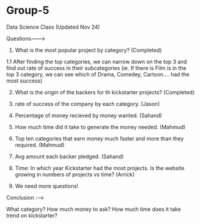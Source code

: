 # Group-5
Data Science Class (Updated Nov 24)

Questions--->
1. What is the most popular project by category? (Completed) 

 1.1 After finding the top categories, we can narrow down on the top 3 and find out rate of success in their subcategories
(ie. If there is Film is in the top 3 category, we can see which of Drama, Comedey, Cartoon.... had the most success)    


2. What is the origin of the backers for th kickstarter projects? (Completed) 
3. rate of success of the company by each category. (Jason) 
4. Percentage of money recieved by money wanted. (Sahand) 
5. How much time did it take to generate the money needed. (Mahmud) 
6. Top ten categories that earn money much faster and more than they required. (Mahmud)
7. Avg amount each backer pledged. (Sahand) 
8. Time: In which year Kickstarter had the most projects. Is the website growing in numbers of projects vs time? (Arrick) 


9. We need more questions!
   



Conclusion :-->

What category? How much money to ask? How much time does it take trend on kickstarter?
